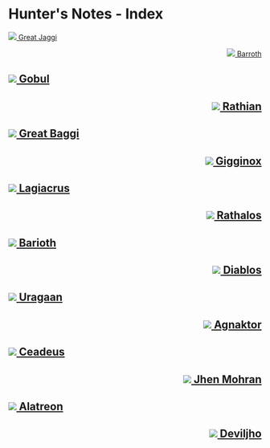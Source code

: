 # Hunter's Notes - Index

<p font-size="20px;"><a href="Great-Jaggi.md" > <img src="icons/great-jaggi.png" > Great Jaggi </img></a></p>

<p font-size="20px;" style='text-align: right;'><a href='Qurupeco.md"> <img src="icons/qurupeco.png" /> Qurupeco </img></a></p>

## <img src="icons/royal-ludroth.png" > Royal Ludroth

<h2 style='text-align: right;'> <img src="icons/barroth.png" /> Barroth </h2>

## <img src="icons/gobul.png" > Gobul

<h2 style='text-align: right;'> <img src="icons/rathian.png" /> Rathian </h2>

## <img src="icons/great-baggi.png" > Great Baggi

<h2 style='text-align: right;'> <img src="icons/gigginox.png" /> Gigginox </h2>

## <img src="icons/lagiacrus.png" > Lagiacrus

<h2 style='text-align: right;'> <img src="icons/rathalos.png" /> Rathalos </h2>

## <img src="icons/barioth.png" > Barioth

<h2 style='text-align: right;'> <img src="icons/diablos.png" /> Diablos </h2>

## <img src="icons/uragaan.png" > Uragaan

<h2 style='text-align: right;'> <img src="icons/agnaktor.png" /> Agnaktor </h2>

## <img src="icons/ceadeus.png" > Ceadeus

<h2 style='text-align: right;'> <img src="icons/jhen-mohran.png" /> Jhen Mohran </h2>

## <img src="icons/alatreon.png" > Alatreon

<h2 style='text-align: right;'> <img src="icons/deviljho.png" /> Deviljho </h2>
